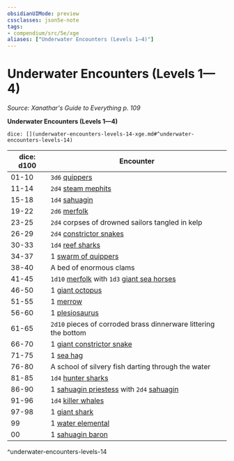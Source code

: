 ```yaml
---
obsidianUIMode: preview
cssclasses: json5e-note
tags:
- compendium/src/5e/xge
aliases: ["Underwater Encounters (Levels 1—4)"]
---
```

# Underwater Encounters (Levels 1—4)
*Source: Xanathar's Guide to Everything p. 109* 

**Underwater Encounters (Levels 1—4)**

`dice: [](underwater-encounters-levels-14-xge.md#^underwater-encounters-levels-14)`

| dice: d100 | Encounter |
|------------|-----------|
| 01-10 | `3d6` [quippers](/3-Mechanics/CLI/bestiary/beast/quipper.md) |
| 11-14 | `2d4` [steam mephits](/3-Mechanics/CLI/bestiary/elemental/steam-mephit.md) |
| 15-18 | `1d4` [sahuagin](/3-Mechanics/CLI/bestiary/humanoid/sahuagin.md) |
| 19-22 | `2d6` [merfolk](/3-Mechanics/CLI/bestiary/humanoid/merfolk.md) |
| 23-25 | `2d4` corpses of drowned sailors tangled in kelp |
| 26-29 | `2d4` [constrictor snakes](/3-Mechanics/CLI/bestiary/beast/constrictor-snake.md) |
| 30-33 | `1d4` [reef sharks](/3-Mechanics/CLI/bestiary/beast/reef-shark.md) |
| 34-37 | 1 [swarm of quippers](/3-Mechanics/CLI/bestiary/beast/swarm-of-quippers.md) |
| 38-40 | A bed of enormous clams |
| 41-45 | `1d10` [merfolk](/3-Mechanics/CLI/bestiary/humanoid/merfolk.md) with `1d3` [giant sea horses](/3-Mechanics/CLI/bestiary/beast/giant-sea-horse.md) |
| 46-50 | 1 [giant octopus](/3-Mechanics/CLI/bestiary/beast/giant-octopus.md) |
| 51-55 | 1 [merrow](/3-Mechanics/CLI/bestiary/monstrosity/merrow.md) |
| 56-60 | 1 [plesiosaurus](/3-Mechanics/CLI/bestiary/beast/plesiosaurus.md) |
| 61-65 | `2d10` pieces of corroded brass dinnerware littering the bottom |
| 66-70 | 1 [giant constrictor snake](/3-Mechanics/CLI/bestiary/beast/giant-constrictor-snake.md) |
| 71-75 | 1 [sea hag](/3-Mechanics/CLI/bestiary/fey/sea-hag.md) |
| 76-80 | A school of silvery fish darting through the water |
| 81-85 | `1d4` [hunter sharks](/3-Mechanics/CLI/bestiary/beast/hunter-shark.md) |
| 86-90 | 1 [sahuagin priestess](/3-Mechanics/CLI/bestiary/humanoid/sahuagin-priestess.md) with `2d4` [sahuagin](/3-Mechanics/CLI/bestiary/humanoid/sahuagin.md) |
| 91-96 | `1d4` [killer whales](/3-Mechanics/CLI/bestiary/beast/killer-whale.md) |
| 97-98 | 1 [giant shark](/3-Mechanics/CLI/bestiary/beast/giant-shark.md) |
| 99 | 1 [water elemental](/3-Mechanics/CLI/bestiary/elemental/water-elemental.md) |
| 00 | 1 [sahuagin baron](/3-Mechanics/CLI/bestiary/humanoid/sahuagin-baron.md) |
^underwater-encounters-levels-14